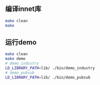 

## 编译innet库
```bash
make clean
make 
```

## 运行demo

```bash
make clean
make demo
# demo_industry
LD_LIBRARY_PATH=lib/ ./bin/demo_industry
# demo_pubsub
LD_LIBRARY_PATH=lib/ ./bin/demo_pubsub
```

